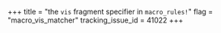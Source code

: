 +++
title = "the `vis` fragment specifier in `macro_rules!`"
flag = "macro_vis_matcher"
tracking_issue_id = 41022
+++
